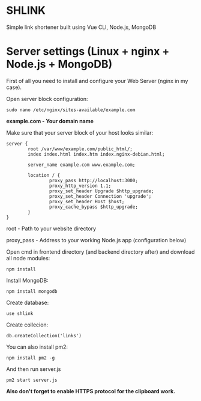 # SHLINK
Simple link shortener built using Vue CLI, Node.js, MongoDB

# Server settings (Linux + nginx + Node.js + MongoDB)
First of all you need to install and configure your Web Server (nginx in my case).

Open server block configuration:
```
sudo nano /etc/nginx/sites-available/example.com
```
**example.com - Your domain name**

Make sure that your server block of your host looks similar:
```
server {
        root /var/www/example.com/public_html/;
        index index.html index.htm index.nginx-debian.html;

        server_name example.com www.example.com;

        location / {
                proxy_pass http://localhost:3000;
                proxy_http_version 1.1;
                proxy_set_header Upgrade $http_upgrade;
                proxy_set_header Connection 'upgrade';
                proxy_set_header Host $host;
                proxy_cache_bypass $http_upgrade;
        }
} 
```

root - Path to your website directory

proxy_pass - Address to your working Node.js app (configuration below)

Open cmd in frontend directory (and backend directory after) and download all node modules:
```
npm install
```
Install MongoDB: 
```
npm install mongodb
```
Create database: 
```
use shlink
```
Create collecion:
```
db.createCollection('links')
```
You can also install pm2:
```
npm install pm2 -g
```
And then run server.js
```
pm2 start server.js
```
**Also don't forget to enable HTTPS protocol for the clipboard work.**
